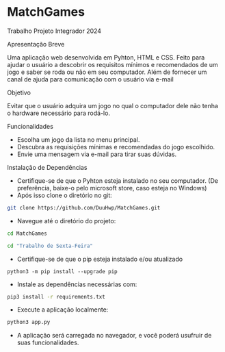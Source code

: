 # MatchGames
Trabalho Projeto Integrador 2024

Apresentação Breve

  Uma aplicação web desenvolvida em Pyhton, HTML e CSS. Feito para ajudar o usuário a descobrir os requisitos mínimos e recomendados de um jogo e saber se roda ou não em seu computador. Além de fornecer um canal de ajuda para comunicação com o usuário via e-mail

Objetivo

  Evitar que o usuário adquira um jogo no qual o computador dele não tenha o hardware necessário para rodá-lo.

Funcionalidades

 - Escolha um jogo da lista no menu principal.
 - Descubra as requisições mínimas e recomendadas do jogo escolhido.
 - Envie uma mensagem via e-mail para tirar suas dúvidas.

Instalação de Dependências

  - Certifique-se de que o Pyhton esteja instalado no seu computador. (De preferência, baixe-o pelo microsoft store, caso esteja no Windows)
  - Após isso clone o diretório no git:
```bash
git clone https://github.com/DuuHwp/MatchGames.git
```
  - Navegue até o diretório do projeto:
```bash
cd MatchGames
```

```bash
cd "Trabalho de Sexta-Feira"
```
  - Certifique-se de que o pip esteja instalado e/ou atualizado
```
python3 -m pip install --upgrade pip
```
  - Instale as dependências necessárias com:
```bash
pip3 install -r requirements.txt
```
  - Execute a aplicação localmente:
```bash
python3 app.py
```
  - A aplicação será carregada no navegador, e você poderá usufruir de suas funcionalidades.
